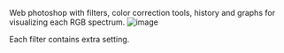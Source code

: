 Web photoshop with filters, color correction tools, history and graphs for visualizing each RGB spectrum.
![image](https://github.com/fussionko/web_photoshop/assets/36604107/970e9d29-db5d-4f24-80d4-cbef9ceb3033)

Each filter contains extra setting.
